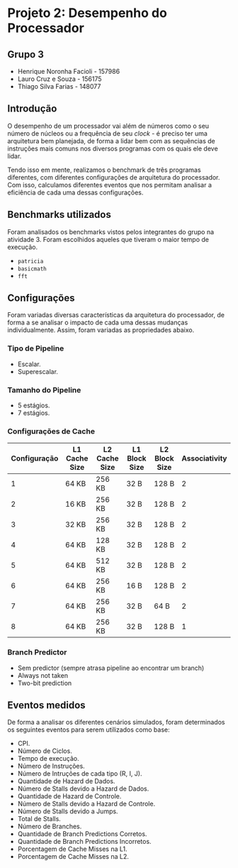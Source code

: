 # Projeto 2: Desempenho do Processador

## Grupo 3
- Henrique Noronha Facioli - 157986
- Lauro Cruz e Souza - 156175
- Thiago Silva Farias - 148077


## Introdução
O desempenho de um processador vai além de números como o seu número de núcleos ou a frequência de seu *clock* - é preciso ter uma arquitetura bem planejada, de forma a lidar bem com as sequências de instruções mais comuns nos diversos programas com os quais ele deve lidar.

Tendo isso em mente, realizamos o benchmark de três programas diferentes, com diferentes configurações de arquitetura do processador. Com isso, calculamos diferentes eventos que nos permitam analisar a eficiência de cada uma dessas configurações.

## Benchmarks utilizados
Foram analisados os benchmarks vistos pelos integrantes do grupo na atividade 3. Foram escolhidos aqueles que tiveram o maior tempo de execução.
- `patricia`
- `basicmath`
- `fft`

## Configurações
Foram variadas diversas características da arquitetura do processador, de forma a se analisar o impacto de cada uma dessas mudanças individualmente. Assim, foram variadas as propriedades abaixo.

### Tipo de Pipeline
- Escalar.
- Superescalar.

### Tamanho do Pipeline
- 5 estágios.
- 7 estágios.

### Configurações de Cache
| Configuração | L1 Cache Size | L2 Cache Size | L1 Block Size | L2 Block Size | Associativity |
|--------------|---------------|---------------|---------------|---------------|---------------|
| 1            | 64 KB         | 256 KB        | 32 B          | 128 B         | 2             |
| 2            | 16 KB         | 256 KB        | 32 B          | 128 B         | 2             |
| 3            | 32 KB         | 256 KB        | 32 B          | 128 B         | 2             |
| 4            | 64 KB         | 128 KB        | 32 B          | 128 B         | 2             |
| 5            | 64 KB         | 512 KB        | 32 B          | 128 B         | 2             |
| 6            | 64 KB         | 256 KB        | 16 B          | 128 B         | 2             |
| 7            | 64 KB         | 256 KB        | 32 B          | 64 B          | 2             |
| 8            | 64 KB         | 256 KB        | 32 B          | 128 B         | 1             |

### Branch Predictor
- Sem predictor (sempre atrasa pipeline ao encontrar um branch)
- Always not taken
- Two-bit prediction

## Eventos medidos
De forma a analisar os diferentes cenários simulados, foram determinados os seguintes eventos para serem utilizados como base:
- CPI.
- Número de Ciclos.
- Tempo de execução.
- Número de Instruções.
- Número de Intruções de cada tipo (R, I, J).
- Quantidade de Hazard de Dados.
- Número de Stalls devido a Hazard de Dados.
- Quantidade de Hazard de Controle.
- Número de Stalls devido a Hazard de Controle.
- Número de Stalls devido a Jumps.
- Total de Stalls.
- Número de Branches.
- Quantidade de Branch Predictions Corretos.
- Quantidade de Branch Predictions Incorretos.
- Porcentagem de Cache Misses na L1.
- Porcentagem de Cache Misses na L2.
